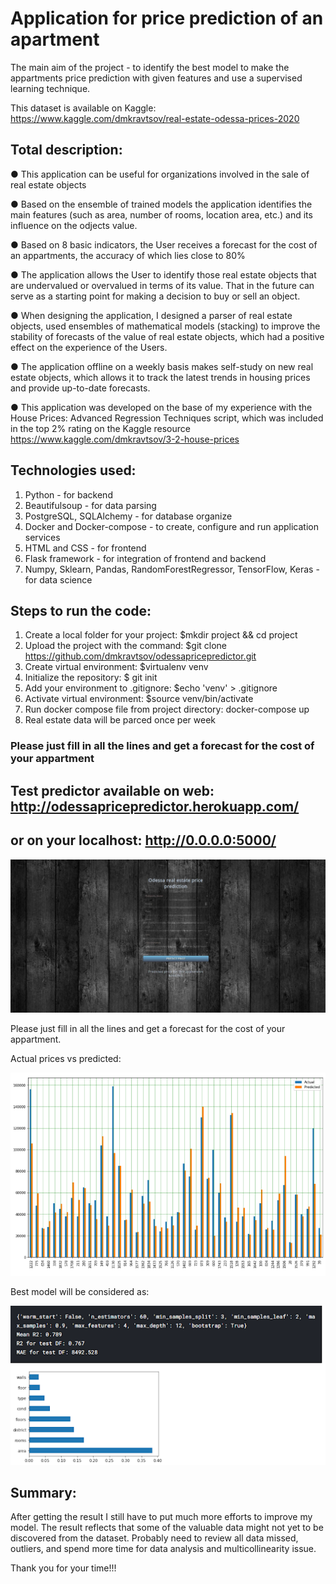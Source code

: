# Application for price prediction of an apartment

The main aim of the project  -  to identify the best model to make the appartments price prediction with given features and use a supervised learning technique.

This dataset is available on Kaggle: https://www.kaggle.com/dmkravtsov/real-estate-odessa-prices-2020

## Total description:

● This application can be useful for organizations involved in the sale of real estate objects

● Based on the ensemble of trained models the application identifies the main features (such as area, number of rooms, location area, etc.) and its influence on the odjects value.

● Based on 8 basic indicators, the User receives a forecast for the cost of an appartments, the accuracy of which lies close to 80%

● The application allows the User to identify those real estate objects that are undervalued or overvalued in terms of its value. That in the future can serve as a starting point for making a decision to buy or sell an object.

● When designing the application, I designed a parser of real estate objects, used ensembles of mathematical models (stacking) to improve the stability of forecasts of the value of real estate objects, which had a positive effect on the experience of the Users.

● The application offline on a weekly basis makes self-study on new real estate objects, which allows it to track the latest trends in housing prices and provide up-to-date forecasts.

● This application was developed on the base of my experience with the House Prices: Advanced Regression Techniques script, which was included in the top 2% rating on the Kaggle resource https://www.kaggle.com/dmkravtsov/3-2-house-prices 

## Technologies used:

1. Python -  for backend
2. Beautifulsoup - for data parsing
3. PostgreSQL, SQLAlchemy - for database organize
4. Docker and Docker-compose - to create, configure and run application services
5. HTML and CSS - for frontend
6. Flask framework -  for integration of frontend and backend
7. Numpy, Sklearn, Pandas, RandomForestRegressor, TensorFlow, Keras - for data science

## Steps to run the code:

1. Create a local folder for your project: $mkdir project && cd project
2. Upload the project with the command: $git clone https://github.com/dmkravtsov/odessapricepredictor.git
3. Create virtual environment:  $virtualenv venv
4. Initialize the repository: $ git init
5. Add your environment to .gitignore:  $echo 'venv' > .gitignore
6. Activate virtual environment: $source venv/bin/activate
7. Run docker compose file from project directory: docker-compose up
8. Real estate data will be parced once per week

### Please just fill in all the lines and get a forecast for the cost of your appartment

## Test predictor available on web: http://odessapricepredictor.herokuapp.com/  
## or on your localhost: http://0.0.0.0:5000/

![Alt text](api/static/css/predictor.jpg?raw=true) 

Please just fill in all the lines and get a forecast for the cost of your appartment.

Actual prices vs predicted:

![Alt text](api/static/css/diagram.png?raw=true) 

Best model will be considered as:

![Alt text](api/static/css/best_model.png?raw=true) 

## Summary: 

After getting the result  I still have to put much more efforts to improve my model. The result reflects that some of the valuable data might not yet to be discovered from the dataset. Probably need to review all data missed, outliers, and spend more time for data analysis and multicollinearity issue.


Thank you for your time!!!
